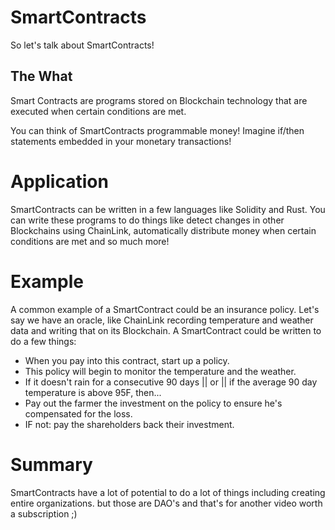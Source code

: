 
# SmartContracts
So let's talk about SmartContracts!

## The What
Smart Contracts are programs stored on Blockchain technology that are executed when certain conditions
are met.

You can think of SmartContracts programmable money! Imagine if/then statements embedded in your monetary
transactions!

# Application
SmartContracts can be written in a few languages like Solidity and Rust. You can write these programs
to do things like detect changes in other Blockchains using ChainLink, automatically distribute money
when certain conditions are met and so much more!

# Example
A common example of a SmartContract could be an insurance policy. Let's say we have an oracle, like
ChainLink recording temperature and weather data and writing that on its Blockchain.
A SmartContract could be written to do a few things:
- When you pay into this contract, start up a policy.
- This policy will begin to monitor the temperature and the weather.
- If it doesn't rain for a consecutive 90 days || or || if the average 90 day temperature is above 95F, then...
- Pay out the farmer the investment on the policy to ensure he's compensated for the loss.
- IF not: pay the shareholders back their investment.

# Summary
SmartContracts have a lot of potential to do a lot of things including creating entire organizations.
but those are DAO's and that's for another video worth a subscription ;)

